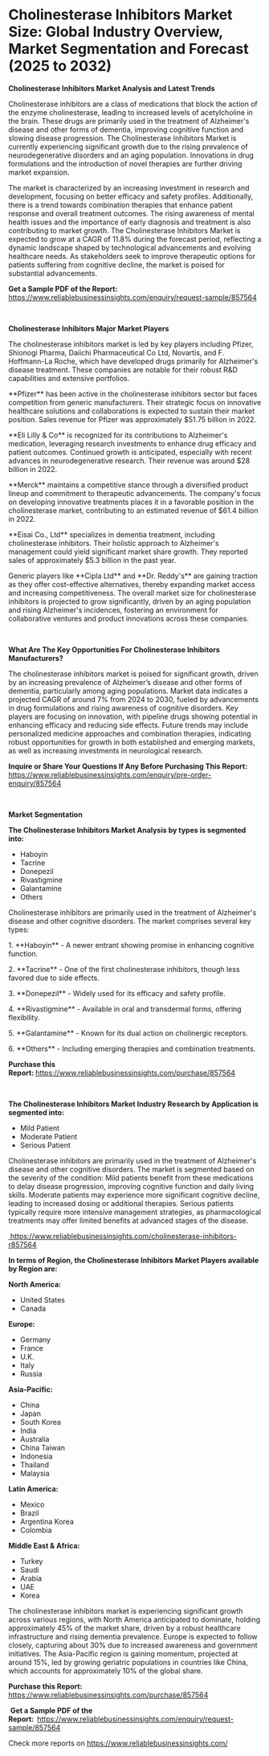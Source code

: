 <p><h1>Cholinesterase Inhibitors Market Size: Global Industry Overview, Market Segmentation and Forecast (2025 to 2032)</h1></p><p><strong>Cholinesterase Inhibitors Market Analysis and Latest Trends</strong></p>
<p><p>Cholinesterase inhibitors are a class of medications that block the action of the enzyme cholinesterase, leading to increased levels of acetylcholine in the brain. These drugs are primarily used in the treatment of Alzheimer's disease and other forms of dementia, improving cognitive function and slowing disease progression. The Cholinesterase Inhibitors Market is currently experiencing significant growth due to the rising prevalence of neurodegenerative disorders and an aging population. Innovations in drug formulations and the introduction of novel therapies are further driving market expansion.</p><p>The market is characterized by an increasing investment in research and development, focusing on better efficacy and safety profiles. Additionally, there is a trend towards combination therapies that enhance patient response and overall treatment outcomes. The rising awareness of mental health issues and the importance of early diagnosis and treatment is also contributing to market growth. The Cholinesterase Inhibitors Market is expected to grow at a CAGR of 11.8% during the forecast period, reflecting a dynamic landscape shaped by technological advancements and evolving healthcare needs. As stakeholders seek to improve therapeutic options for patients suffering from cognitive decline, the market is poised for substantial advancements. </p></p>
<p><strong>Get a Sample PDF of the Report:&nbsp;</strong> <a href="https://www.reliablebusinessinsights.com/enquiry/request-sample/857564?utm_campaign=2267&utm_medium=2&utm_source=Github&utm_content=ia&utm_term=08032025&utm_id=cholinesterase-inhibitors">https://www.reliablebusinessinsights.com/enquiry/request-sample/857564</a></p>
<p>&nbsp;</p>
<p><strong>Cholinesterase Inhibitors Major Market Players</strong></p>
<p><p>The cholinesterase inhibitors market is led by key players including Pfizer, Shionogi Pharma, Daiichi Pharmaceutical Co Ltd, Novartis, and F. Hoffmann-La Roche, which have developed drugs primarily for Alzheimer's disease treatment. These companies are notable for their robust R&D capabilities and extensive portfolios.</p><p>**Pfizer** has been active in the cholinesterase inhibitors sector but faces competition from generic manufacturers. Their strategic focus on innovative healthcare solutions and collaborations is expected to sustain their market position. Sales revenue for Pfizer was approximately $51.75 billion in 2022.</p><p>**Eli Lilly & Co** is recognized for its contributions to Alzheimer's medication, leveraging research investments to enhance drug efficacy and patient outcomes. Continued growth is anticipated, especially with recent advances in neurodegenerative research. Their revenue was around $28 billion in 2022.</p><p>**Merck** maintains a competitive stance through a diversified product lineup and commitment to therapeutic advancements. The company's focus on developing innovative treatments places it in a favorable position in the cholinesterase market, contributing to an estimated revenue of $61.4 billion in 2022.</p><p>**Eisai Co., Ltd** specializes in dementia treatment, including cholinesterase inhibitors. Their holistic approach to Alzheimer's management could yield significant market share growth. They reported sales of approximately $5.3 billion in the past year.</p><p>Generic players like **Cipla Ltd** and **Dr. Reddy's** are gaining traction as they offer cost-effective alternatives, thereby expanding market access and increasing competitiveness. The overall market size for cholinesterase inhibitors is projected to grow significantly, driven by an aging population and rising Alzheimer's incidences, fostering an environment for collaborative ventures and product innovations across these companies.</p></p>
<p>&nbsp;</p>
<p><strong>What Are The Key Opportunities For Cholinesterase Inhibitors Manufacturers?</strong></p>
<p><p>The cholinesterase inhibitors market is poised for significant growth, driven by an increasing prevalence of Alzheimer’s disease and other forms of dementia, particularly among aging populations. Market data indicates a projected CAGR of around 7% from 2024 to 2030, fueled by advancements in drug formulations and rising awareness of cognitive disorders. Key players are focusing on innovation, with pipeline drugs showing potential in enhancing efficacy and reducing side effects. Future trends may include personalized medicine approaches and combination therapies, indicating robust opportunities for growth in both established and emerging markets, as well as increasing investments in neurological research.</p></p>
<p><strong>Inquire or Share Your Questions If Any Before Purchasing This Report:</strong> <a href="https://www.reliablebusinessinsights.com/enquiry/pre-order-enquiry/857564?utm_campaign=2267&utm_medium=2&utm_source=Github&utm_content=ia&utm_term=08032025&utm_id=cholinesterase-inhibitors">https://www.reliablebusinessinsights.com/enquiry/pre-order-enquiry/857564</a></p>
<p>&nbsp;</p>
<p><strong>Market Segmentation</strong></p>
<p><strong>The Cholinesterase Inhibitors Market Analysis by types is segmented into:</strong></p>
<p><ul><li>Haboyin</li><li>Tacrine</li><li>Donepezil</li><li>Rivastigmine</li><li>Galantamine</li><li>Others</li></ul></p>
<p><p>Cholinesterase inhibitors are primarily used in the treatment of Alzheimer's disease and other cognitive disorders. The market comprises several key types: </p><p>1. **Haboyin** - A newer entrant showing promise in enhancing cognitive function.</p><p>2. **Tacrine** - One of the first cholinesterase inhibitors, though less favored due to side effects.</p><p>3. **Donepezil** - Widely used for its efficacy and safety profile.</p><p>4. **Rivastigmine** - Available in oral and transdermal forms, offering flexibility.</p><p>5. **Galantamine** - Known for its dual action on cholinergic receptors.</p><p>6. **Others** - Including emerging therapies and combination treatments.</p></p>
<p><strong>Purchase this Report:&nbsp;</strong><a href="https://www.reliablebusinessinsights.com/purchase/857564?utm_campaign=2267&utm_medium=2&utm_source=Github&utm_content=ia&utm_term=08032025&utm_id=cholinesterase-inhibitors">https://www.reliablebusinessinsights.com/purchase/857564</a></p>
<p>&nbsp;</p>
<p><strong>The Cholinesterase Inhibitors Market Industry Research by Application is segmented into:</strong></p>
<p><ul><li>Mild Patient</li><li>Moderate Patient</li><li>Serious Patient</li></ul></p>
<p><p>Cholinesterase inhibitors are primarily used in the treatment of Alzheimer's disease and other cognitive disorders. The market is segmented based on the severity of the condition: Mild patients benefit from these medications to delay disease progression, improving cognitive function and daily living skills. Moderate patients may experience more significant cognitive decline, leading to increased dosing or additional therapies. Serious patients typically require more intensive management strategies, as pharmacological treatments may offer limited benefits at advanced stages of the disease.</p></p>
<p><a href="https://www.reliablebusinessinsights.com/cholinesterase-inhibitors-r857564?utm_campaign=2267&utm_medium=2&utm_source=Github&utm_content=ia&utm_term=08032025&utm_id=cholinesterase-inhibitors">&nbsp;https://www.reliablebusinessinsights.com/cholinesterase-inhibitors-r857564</a></p>
<p><strong>In terms of Region, the Cholinesterase Inhibitors Market Players available by Region are:</strong></p>
<p>
    <p> <strong> North America: </strong>
        <ul>
            <li>United States</li>
            <li>Canada</li>
        </ul>
        </p> 
    <p> <strong> Europe: </strong>
        <ul>
            <li>Germany</li>
            <li>France</li>
            <li>U.K.</li>
            <li>Italy</li>
            <li>Russia</li>
        </ul>
        </p> 
    <p> <strong> Asia-Pacific: </strong>
        <ul>
            <li>China</li>
            <li>Japan</li>
            <li>South Korea</li>
            <li>India</li>
            <li>Australia</li>
            <li>China Taiwan</li>
            <li>Indonesia</li>
            <li>Thailand</li>
            <li>Malaysia</li>
        </ul>
        </p> 
    <p> <strong> Latin America: </strong>
        <ul>
            <li>Mexico</li>
            <li>Brazil</li>
            <li>Argentina Korea</li>
            <li>Colombia</li>
        </ul>
        </p> 
    <p> <strong> Middle East & Africa: </strong>
        <ul>
            <li>Turkey</li>
            <li>Saudi</li>
            <li>Arabia</li>
            <li>UAE</li>
            <li>Korea</li>
        </ul>
    </p>
    </p>
<p><p>The cholinesterase inhibitors market is experiencing significant growth across various regions, with North America anticipated to dominate, holding approximately 45% of the market share, driven by a robust healthcare infrastructure and rising dementia prevalence. Europe is expected to follow closely, capturing about 30% due to increased awareness and government initiatives. The Asia-Pacific region is gaining momentum, projected at around 15%, led by growing geriatric populations in countries like China, which accounts for approximately 10% of the global share.</p></p>
<p><strong>Purchase this Report: </strong><a href="https://www.reliablebusinessinsights.com/purchase/857564?utm_campaign=2267&utm_medium=2&utm_source=Github&utm_content=ia&utm_term=08032025&utm_id=cholinesterase-inhibitors">https://www.reliablebusinessinsights.com/purchase/857564</a></p>
<p>&nbsp;<strong>Get a Sample PDF of the Report:&nbsp;&nbsp;</strong><a href="https://www.reliablebusinessinsights.com/enquiry/request-sample/857564?utm_campaign=2267&utm_medium=2&utm_source=Github&utm_content=ia&utm_term=08032025&utm_id=cholinesterase-inhibitors">https://www.reliablebusinessinsights.com/enquiry/request-sample/857564</a></p>
<p><strong></strong></p>
<p>Check more reports on <a href="https://www.reliablebusinessinsights.com/?utm_campaign=2267&utm_medium=2&utm_source=Github&utm_content=ia&utm_term=08032025&utm_id=cholinesterase-inhibitors">https://www.reliablebusinessinsights.com/</a></p>